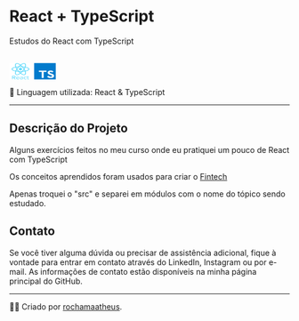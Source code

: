 # React + TypeScript

Estudos do React com TypeScript

<div style="display: inline-block"><br>
  <img align="center" alt="Rocha-REACT" height="30" width="40" src="https://github.com/devicons/devicon/blob/master/icons/react/react-original-wordmark.svg">
  <img align="center" alt="Rocha-TS" height="30" width="40" src="https://github.com/devicons/devicon/blob/master/icons/typescript/typescript-original.svg">
</div>

🚀 Linguagem utilizada: React & TypeScript

---

## Descrição do Projeto

Alguns exercícios feitos no meu curso onde eu pratiquei um pouco de React com TypeScript

Os conceitos aprendidos foram usados para criar o [Fintech](https://fintech-phi.vercel.app/)

Apenas troquei o "src" e separei em módulos com o nome do tópico sendo estudado.

## Contato

Se você tiver alguma dúvida ou precisar de assistência adicional, fique à vontade para entrar em contato através do LinkedIn, Instagram ou por e-mail. As informações de contato estão disponíveis na minha página principal do GitHub.

---

👨‍💻 Criado por [rochamaatheus](https://github.com/rochamaatheus).
